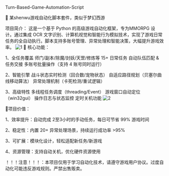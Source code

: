 Turn-Based-Game-Automation-Script

🌟 某shenwu游戏自动化脚本套件，类似于梦幻西游

​项目简介​：
这是一个基于 Python 的高级游戏自动化框架，专为MMORPG 设计。通过集成 OCR 文字识别、计算机视觉和智能行为模拟技术，实现了游戏日常任务的全自动执行。脚本支持多账号管理、异常处理和智能决策，大幅提升游戏效率。
![1](https://github.com/user-attachments/assets/59258ee0-5bbd-41a3-bcc8-e5d97d97a219)
🌟 核心功能：

1、​全任务覆盖​
师门/副本/除魔/封妖/天罡/修炼等 15+ 日常任务
自动队伍匹配 & 任务交接
多账号批量操作（支持 4 账号同时运行）

2、智能引擎​
战斗状态实时检测（回合数/宠物状态）
自适应路径规划（贝塞尔曲线移动算法）
异常处理机制（卡死检测/重试逻辑）

3、​高级特性​
多线程任务调度（threading/Event）
游戏窗口自动定位（win32gui）
操作日志与状态监控
定时关机功能
![2](https://github.com/user-attachments/assets/d28d619d-dec5-4303-aa2b-d813c4ff4082)

🌟项目价值：

1、​效率提升​：自动完成 2至3小时的手动任务，每日可节省 99% 游戏时间

2、稳定性​：内置 20+ 异常处理场景，持续运行成功率 >95%

​3、可扩展​：模块化设计，轻松适配新任务/新游戏

4、​资源管理​：支持自动关机，优化硬件资源使用

​！！！注意​！！！：本项目仅用于学习自动化技术，请遵守游戏用户协议。过度自动化可能违反游戏规则。严禁出售贩卖。
